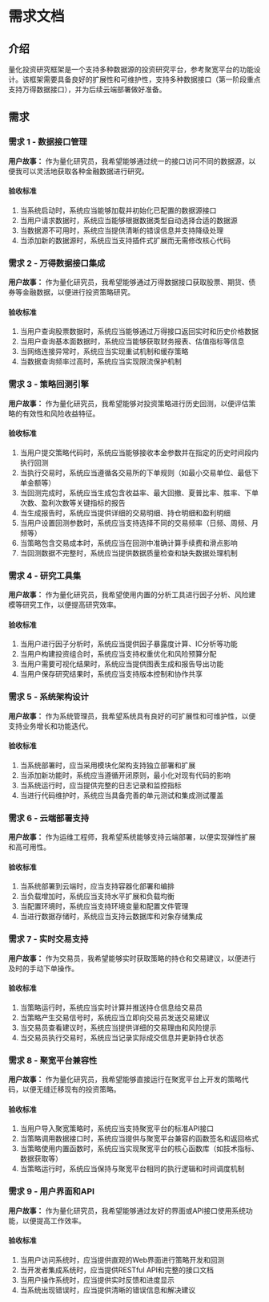 # 需求文档

## 介绍

量化投资研究框架是一个支持多种数据源的投资研究平台，参考聚宽平台的功能设计。该框架需要具备良好的扩展性和可维护性，支持多种数据接口（第一阶段重点支持万得数据接口），并为后续云端部署做好准备。

## 需求

### 需求 1 - 数据接口管理

**用户故事：** 作为量化研究员，我希望能够通过统一的接口访问不同的数据源，以便我可以灵活地获取各种金融数据进行研究。

#### 验收标准

1. 当系统启动时，系统应当能够加载并初始化已配置的数据源接口
2. 当用户请求数据时，系统应当能够根据数据类型自动选择合适的数据源
3. 当数据源不可用时，系统应当提供清晰的错误信息并支持降级处理
4. 当添加新的数据源时，系统应当支持插件式扩展而无需修改核心代码

### 需求 2 - 万得数据接口集成

**用户故事：** 作为量化研究员，我希望能够通过万得数据接口获取股票、期货、债券等金融数据，以便进行投资策略研究。

#### 验收标准

1. 当用户查询股票数据时，系统应当能够通过万得接口返回实时和历史价格数据
2. 当用户查询基本面数据时，系统应当能够获取财务报表、估值指标等信息
3. 当网络连接异常时，系统应当实现重试机制和缓存策略
4. 当数据查询频率过高时，系统应当实现限流保护机制

### 需求 3 - 策略回测引擎

**用户故事：** 作为量化研究员，我希望能够对投资策略进行历史回测，以便评估策略的有效性和风险收益特征。

#### 验收标准

1. 当用户提交策略代码时，系统应当能够接收本金参数并在指定的历史时间段内执行回测
2. 当执行交易时，系统应当遵循各交易所的下单规则（如最小交易单位、最低下单金额等）
3. 当回测完成时，系统应当生成包含收益率、最大回撤、夏普比率、胜率、下单次数、盈利次数等关键指标的报告
4. 当生成报告时，系统应当提供详细的交易明细、持仓明细和盈利明细
5. 当用户设置回测参数时，系统应当支持选择不同的交易频率（日频、周频、月频等）
6. 当策略包含交易成本时，系统应当在回测中准确计算手续费和滑点影响
7. 当回测数据不完整时，系统应当提供数据质量检查和缺失数据处理机制

### 需求 4 - 研究工具集

**用户故事：** 作为量化研究员，我希望使用内置的分析工具进行因子分析、风险建模等研究工作，以便提高研究效率。

#### 验收标准

1. 当用户进行因子分析时，系统应当提供因子暴露度计算、IC分析等功能
2. 当用户构建投资组合时，系统应当支持权重优化和风险预算分配
3. 当用户需要可视化结果时，系统应当提供图表生成和报告导出功能
4. 当用户保存研究结果时，系统应当支持版本控制和协作共享

### 需求 5 - 系统架构设计

**用户故事：** 作为系统管理员，我希望系统具有良好的可扩展性和可维护性，以便支持业务增长和功能迭代。

#### 验收标准

1. 当系统部署时，应当采用模块化架构支持独立部署和扩展
2. 当添加新功能时，系统应当遵循开闭原则，最小化对现有代码的影响
3. 当系统运行时，应当提供完整的日志记录和监控指标
4. 当进行代码维护时，系统应当具备完善的单元测试和集成测试覆盖

### 需求 6 - 云端部署支持

**用户故事：** 作为运维工程师，我希望系统能够支持云端部署，以便实现弹性扩展和高可用性。

#### 验收标准

1. 当系统部署到云端时，应当支持容器化部署和编排
2. 当负载增加时，系统应当支持水平扩展和负载均衡
3. 当配置环境时，系统应当支持环境变量和配置文件管理
4. 当进行数据存储时，系统应当支持云数据库和对象存储集成

### 需求 7 - 实时交易支持

**用户故事：** 作为交易员，我希望能够实时获取策略的持仓和交易建议，以便进行及时的手动下单操作。

#### 验收标准

1. 当策略运行时，系统应当实时计算并推送持仓信息给交易员
2. 当策略产生交易信号时，系统应当立即向交易员发送交易建议
3. 当交易员查看建议时，系统应当提供详细的交易理由和风险提示
4. 当交易员执行交易时，系统应当记录实际成交信息并更新持仓状态

### 需求 8 - 聚宽平台兼容性

**用户故事：** 作为量化研究员，我希望能够直接运行在聚宽平台上开发的策略代码，以便无缝迁移现有的投资策略。

#### 验收标准

1. 当用户导入聚宽策略时，系统应当支持聚宽平台的标准API接口
2. 当策略调用数据接口时，系统应当提供与聚宽平台兼容的函数签名和返回格式
3. 当策略使用内置函数时，系统应当实现聚宽平台的核心函数库（如技术指标、数据获取等）
4. 当策略运行时，系统应当保持与聚宽平台相同的执行逻辑和时间调度机制

### 需求 9 - 用户界面和API

**用户故事：** 作为量化研究员，我希望能够通过友好的界面或API接口使用系统功能，以便提高工作效率。

#### 验收标准

1. 当用户访问系统时，应当提供直观的Web界面进行策略开发和回测
2. 当开发者集成系统时，应当提供RESTful API和完整的接口文档
3. 当用户操作系统时，应当提供实时反馈和进度显示
4. 当系统出现错误时，应当提供清晰的错误信息和解决建议